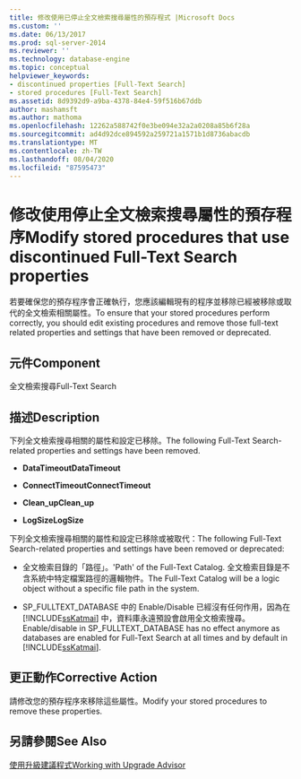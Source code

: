 ```yaml
---
title: 修改使用已停止全文檢索搜尋屬性的預存程式 |Microsoft Docs
ms.custom: ''
ms.date: 06/13/2017
ms.prod: sql-server-2014
ms.reviewer: ''
ms.technology: database-engine
ms.topic: conceptual
helpviewer_keywords:
- discontinued properties [Full-Text Search]
- stored procedures [Full-Text Search]
ms.assetid: 8d9392d9-a9ba-4378-84e4-59f516b67ddb
author: mashamsft
ms.author: mathoma
ms.openlocfilehash: 12262a588742f0e3be094e32a2a0208a85b6f28a
ms.sourcegitcommit: ad4d92dce894592a259721a1571b1d8736abacdb
ms.translationtype: MT
ms.contentlocale: zh-TW
ms.lasthandoff: 08/04/2020
ms.locfileid: "87595473"
---
```

# <a name="modify-stored-procedures-that-use-discontinued-full-text-search-properties"></a><span data-ttu-id="0ae81-102">修改使用停止全文檢索搜尋屬性的預存程序</span><span class="sxs-lookup"><span data-stu-id="0ae81-102">Modify stored procedures that use discontinued Full-Text Search properties</span></span>
  <span data-ttu-id="0ae81-103">若要確保您的預存程序會正確執行，您應該編輯現有的程序並移除已經被移除或取代的全文檢索相關屬性。</span><span class="sxs-lookup"><span data-stu-id="0ae81-103">To ensure that your stored procedures perform correctly, you should edit existing procedures and remove those full-text related properties and settings that have been removed or deprecated.</span></span>  
  
## <a name="component"></a><span data-ttu-id="0ae81-104">元件</span><span class="sxs-lookup"><span data-stu-id="0ae81-104">Component</span></span>  
 <span data-ttu-id="0ae81-105">全文檢索搜尋</span><span class="sxs-lookup"><span data-stu-id="0ae81-105">Full-Text Search</span></span>  
  
## <a name="description"></a><span data-ttu-id="0ae81-106">描述</span><span class="sxs-lookup"><span data-stu-id="0ae81-106">Description</span></span>  
 <span data-ttu-id="0ae81-107">下列全文檢索搜尋相關的屬性和設定已移除。</span><span class="sxs-lookup"><span data-stu-id="0ae81-107">The following Full-Text Search-related properties and settings have been removed.</span></span>  
  
-   <span data-ttu-id="0ae81-108">**DataTimeout**</span><span class="sxs-lookup"><span data-stu-id="0ae81-108">**DataTimeout**</span></span>  
  
-   <span data-ttu-id="0ae81-109">**ConnectTimeout**</span><span class="sxs-lookup"><span data-stu-id="0ae81-109">**ConnectTimeout**</span></span>  
  
-   <span data-ttu-id="0ae81-110">**Clean_up**</span><span class="sxs-lookup"><span data-stu-id="0ae81-110">**Clean_up**</span></span>  
  
-   <span data-ttu-id="0ae81-111">**LogSize**</span><span class="sxs-lookup"><span data-stu-id="0ae81-111">**LogSize**</span></span>  
  
 <span data-ttu-id="0ae81-112">下列全文檢索搜尋相關的屬性和設定已移除或被取代：</span><span class="sxs-lookup"><span data-stu-id="0ae81-112">The following Full-Text Search-related properties and settings have been removed or deprecated:</span></span>  
  
-   <span data-ttu-id="0ae81-113">全文檢索目錄的「路徑」。</span><span class="sxs-lookup"><span data-stu-id="0ae81-113">'Path' of the Full-Text Catalog.</span></span> <span data-ttu-id="0ae81-114">全文檢索目錄是不含系統中特定檔案路徑的邏輯物件。</span><span class="sxs-lookup"><span data-stu-id="0ae81-114">The Full-Text Catalog will be a logic object without a specific file path in the system.</span></span>  
  
-   <span data-ttu-id="0ae81-115">SP_FULLTEXT_DATABASE 中的 Enable/Disable 已經沒有任何作用，因為在 [!INCLUDE[ssKatmai](../../includes/sskatmai-md.md)] 中，資料庫永遠預設會啟用全文檢索搜尋。</span><span class="sxs-lookup"><span data-stu-id="0ae81-115">Enable/disable in SP_FULLTEXT_DATABASE has no effect anymore as databases are enabled for Full-Text Search at all times and by default in [!INCLUDE[ssKatmai](../../includes/sskatmai-md.md)].</span></span>  
  
## <a name="corrective-action"></a><span data-ttu-id="0ae81-116">更正動作</span><span class="sxs-lookup"><span data-stu-id="0ae81-116">Corrective Action</span></span>  
 <span data-ttu-id="0ae81-117">請修改您的預存程序來移除這些屬性。</span><span class="sxs-lookup"><span data-stu-id="0ae81-117">Modify your stored procedures to remove these properties.</span></span>  
  
## <a name="see-also"></a><span data-ttu-id="0ae81-118">另請參閱</span><span class="sxs-lookup"><span data-stu-id="0ae81-118">See Also</span></span>  
 [<span data-ttu-id="0ae81-119">使用升級建議程式</span><span class="sxs-lookup"><span data-stu-id="0ae81-119">Working with Upgrade Advisor</span></span>](../../../2014/sql-server/install/working-with-upgrade-advisor.md)  
  
  
